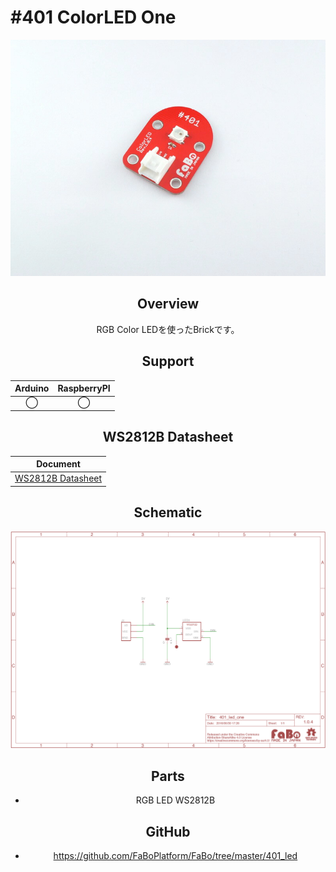 # #401 ColorLED One

<center>
  
![](./img/401_led_one.jpg)
<!--COLORME-->

## Overview
RGB Color LEDを使ったBrickです。

## Support
|Arduino|RaspberryPI|
|:--:|:--:|
|◯|◯|

## WS2812B Datasheet
|Document|
|--|
|[WS2812B Datasheet](http://www.adafruit.com/datasheets/WS2812B.pdf)|

## Schematic
![](./img/401_led_one_sch.png)

## Parts
- RGB LED WS2812B

## GitHub
- https://github.com/FaBoPlatform/FaBo/tree/master/401_led
